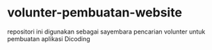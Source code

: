 # volunter-pembuatan-website
repositori ini digunakan sebagai sayembara pencarian volunter untuk pembuatan aplikasi Dicoding
